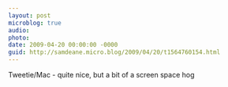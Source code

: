 ```yaml
---
layout: post
microblog: true
audio: 
photo: 
date: 2009-04-20 00:00:00 -0000
guid: http://samdeane.micro.blog/2009/04/20/t1564760154.html
---
```

Tweetie/Mac - quite nice, but a bit of a screen space hog
